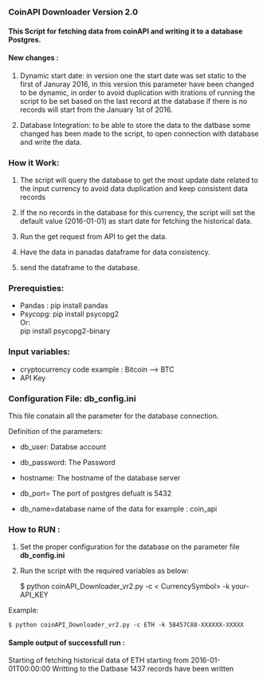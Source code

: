 ### CoinAPI Downloader Version 2.0

#### This Script for fetching data from coinAPI and writing it to a database Postgres.

#### New changes :
1. Dynamic start date: 
in version one the start date was set static to the first of Januray 2016, in this version this parameter have been changed to be dynamic,
in order to avoid duplication with itrations of running the script to be set based on the last record at the database if there is no records will start from the January 1st of 2016.

2. Database Integration: to be able to store the data to the datbase some changed has been made to the script, to open connection with database and write the data.

### How it Work:
1. The script will query the database to get the most update date related to the input currency to avoid data duplication and keep consistent data records
2. If the no records in the database for this currency, the script will set the default value (2016-01-01) as start date for fetching the historical data.

3. Run the get request from API to get the data.
4. Have the data in panadas dataframe for data consistency.
5. send the dataframe to the database.


### Prerequisties:
- Pandas : 
pip install pandas
- Psycopg:
pip install psycopg2  
Or:  
pip install psycopg2-binary

### Input variables: 
- cryptocurrency code example : Bitcoin --> BTC
- API Key

### Configuration File: db_config.ini 
This file conatain all the parameter for the database connection.

Definition of the parameters:
- db_user: Databse account

- db_password: The Password
- hostname: The hostname of the database server

- db_port= The port of postgres defualt is 5432

- db_name=database name of the data for example : coin_api


### How to RUN :
1. Set the proper configuration for the database on the parameter file **db_config.ini**
2. Run the script with the required variables as below:

    $ python coinAPI_Downloader_vr2.py -c < CurrencySymbol> -k your-API_KEY

Example:

    $ python coinAPI_Downloader_vr2.py -c ETH -k 58457C88-XXXXXX-XXXXX

#### Sample output of successfull run :
Starting of fetching historical data of ETH starting from 2016-01-01T00:00:00
Writting to the Datbase 
1437 records have been written


